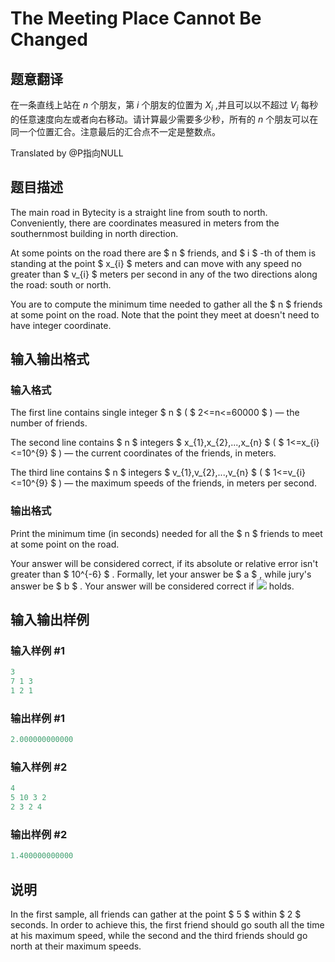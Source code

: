 # The Meeting Place Cannot Be Changed

## 题意翻译

在一条直线上站在 $n$ 个朋友，第 $i$ 个朋友的位置为 $X_i$ ,并且可以以不超过 $V_i$ 每秒的任意速度向左或者向右移动。请计算最少需要多少秒，所有的 $n$ 个朋友可以在同一个位置汇合。注意最后的汇合点不一定是整数点。

Translated by @P指向NULL 

## 题目描述

The main road in Bytecity is a straight line from south to north. Conveniently, there are coordinates measured in meters from the southernmost building in north direction.

At some points on the road there are $ n $ friends, and $ i $ -th of them is standing at the point $ x_{i} $ meters and can move with any speed no greater than $ v_{i} $ meters per second in any of the two directions along the road: south or north.

You are to compute the minimum time needed to gather all the $ n $ friends at some point on the road. Note that the point they meet at doesn't need to have integer coordinate.

## 输入输出格式

### 输入格式

The first line contains single integer $ n $ ( $ 2<=n<=60000 $ ) — the number of friends.

The second line contains $ n $ integers $ x_{1},x_{2},...,x_{n} $ ( $ 1<=x_{i}<=10^{9} $ ) — the current coordinates of the friends, in meters.

The third line contains $ n $ integers $ v_{1},v_{2},...,v_{n} $ ( $ 1<=v_{i}<=10^{9} $ ) — the maximum speeds of the friends, in meters per second.

### 输出格式

Print the minimum time (in seconds) needed for all the $ n $ friends to meet at some point on the road.

Your answer will be considered correct, if its absolute or relative error isn't greater than $ 10^{-6} $ . Formally, let your answer be $ a $ , while jury's answer be $ b $ . Your answer will be considered correct if ![](https://cdn.luogu.com.cn/upload/vjudge_pic/CF780B/ae5849bac53685f0bc780c0a433a39d53ab83a23.png) holds.

## 输入输出样例

### 输入样例 #1

```cpp
3
7 1 3
1 2 1

```
### 输出样例 #1

```cpp
2.000000000000

```
### 输入样例 #2

```cpp
4
5 10 3 2
2 3 2 4

```
### 输出样例 #2

```cpp
1.400000000000

```
## 说明

In the first sample, all friends can gather at the point $ 5 $ within $ 2 $ seconds. In order to achieve this, the first friend should go south all the time at his maximum speed, while the second and the third friends should go north at their maximum speeds.

